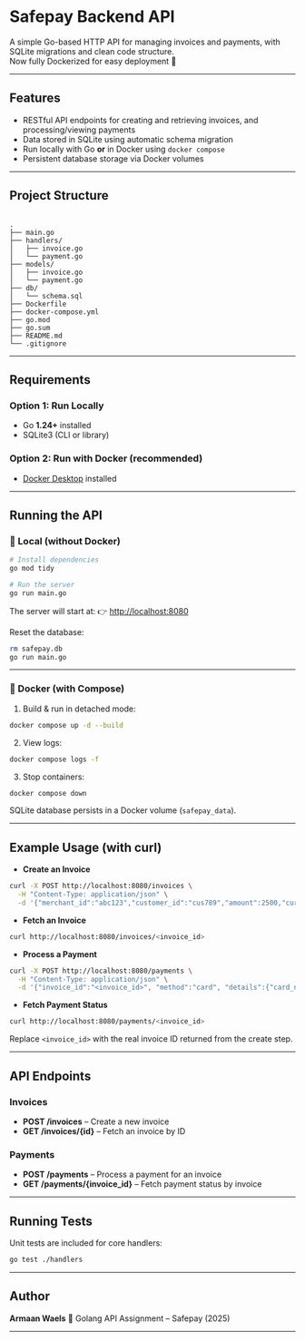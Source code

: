 
# Safepay Backend API

A simple Go-based HTTP API for managing invoices and payments, with SQLite migrations and clean code structure.  
Now fully Dockerized for easy deployment 🚀

---

## Features

- RESTful API endpoints for creating and retrieving invoices, and processing/viewing payments
- Data stored in SQLite using automatic schema migration
- Run locally with Go **or** in Docker using `docker compose`
- Persistent database storage via Docker volumes

---

## Project Structure

```

.
├── main.go
├── handlers/
│   ├── invoice.go
│   └── payment.go
├── models/
│   ├── invoice.go
│   └── payment.go
├── db/
│   └── schema.sql
├── Dockerfile
├── docker-compose.yml
├── go.mod
├── go.sum
├── README.md
└── .gitignore

````

---

## Requirements

### Option 1: Run Locally
- Go **1.24+** installed  
- SQLite3 (CLI or library)

### Option 2: Run with Docker (recommended)
- [Docker Desktop](https://www.docker.com/products/docker-desktop/) installed

---

## Running the API

### 🔹 Local (without Docker)
```bash
# Install dependencies
go mod tidy

# Run the server
go run main.go
````

The server will start at:
👉 [http://localhost:8080](http://localhost:8080)

Reset the database:

```bash
rm safepay.db
go run main.go
```

---

### 🔹 Docker (with Compose)

1. Build & run in detached mode:

```bash
docker compose up -d --build
```

2. View logs:

```bash
docker compose logs -f
```

3. Stop containers:

```bash
docker compose down
```

SQLite database persists in a Docker volume (`safepay_data`).

---

## Example Usage (with curl)

* **Create an Invoice**

```bash
curl -X POST http://localhost:8080/invoices \
  -H "Content-Type: application/json" \
  -d '{"merchant_id":"abc123","customer_id":"cus789","amount":2500,"currency":"USD","description":"Test invoice"}'
```

* **Fetch an Invoice**

```bash
curl http://localhost:8080/invoices/<invoice_id>
```

* **Process a Payment**

```bash
curl -X POST http://localhost:8080/payments \
  -H "Content-Type: application/json" \
  -d '{"invoice_id":"<invoice_id>", "method":"card", "details":{"card_number":"4111 1111 1111 1111", "expiry":"12/25", "cvv":"123"}}'
```

* **Fetch Payment Status**

```bash
curl http://localhost:8080/payments/<invoice_id>
```

Replace `<invoice_id>` with the real invoice ID returned from the create step.

---

## API Endpoints

### Invoices

* **POST /invoices** – Create a new invoice
* **GET /invoices/{id}** – Fetch an invoice by ID

### Payments

* **POST /payments** – Process a payment for an invoice
* **GET /payments/{invoice\_id}** – Fetch payment status by invoice

---

## Running Tests

Unit tests are included for core handlers:

```bash
go test ./handlers
```

---

## Author

**Armaan Waels**
📌 Golang API Assignment – Safepay (2025)

---
